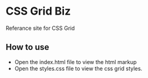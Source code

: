 # CSS Grid Biz

Referance site for CSS Grid

## How to use

- Open the index.html file to view the html markup
- Open the styles.css file to view the css grid styles.
